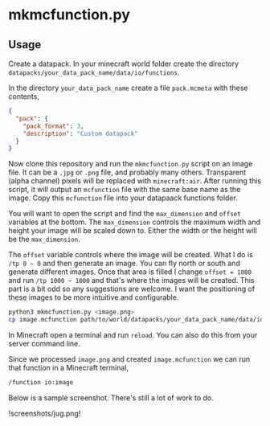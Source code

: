 # mkmcfunction.py

## Usage

Create a datapack. In your minecraft world folder create the directory `datapacks/your_data_pack_name/data/io/functions`.

In the directory `your_data_pack_name` create a file `pack.mcmeta` with these contents,

```json
{
  "pack": {
    "pack_format": 3,
    "description": "Custom datapack"
  }
}
```

Now clone this repository and run the `mkmcfunction.py` script on an image file. It can be a `.jpg` or `.png` file, and probably many others. Transparent (alpha channel) pixels will be replaced with `minecraft:air`. After running this script, it will output an `mcfunction` file with the same base name as the image. Copy this `mcfunction` file into your datapaack functions folder.

You will want to open the script and find the `max_dimension` and `offset` variables at the bottom. The `max_dimension` controls the maximum width and height your image will be scaled down to. Either the width or the height will be the `max_dimension`.

The `offset` variable controls where the image will be created. What I do is `/tp 0 ~ 0` and then generate an image. You can fly north or south and generate different images. Once that area is filled I change `offset = 1000` and run `/tp 1000 ~ 1000` and that's where the images will be created. This part is a bit odd so any suggestions are welcome. I want the positioning of these images to be more intuitive and configurable.

```sh
python3 mkmcfunction.py <image.png>
cp image.mcfunction path/to/world/datapacks/your_data_pack_name/data/io/functions/
```

In Minecraft open a terminal and run `reload`. You can also do this from your server command line.

Since we processed `image.png` and created `image.mcfunction` we can run that function in a Minecraft terminal,

```sh
/function io:image
```

Below is a sample screenshot. There's still a lot of work to do.

!screenshots/jug.png!
